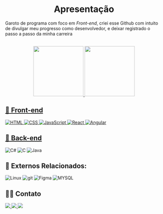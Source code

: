 <h1 align="center">Apresentação</h1>
<p>Garoto de programa com foco em <em>Front-end</em>, criei esse Github com intuito de divulgar meu progresso como desenvolvedor, e deixar registrado o passo a passo da minha carreira</p>

<br>

<div align="center"> 
    <a href="https://github.com/CarlosMarquetti">
    <img height="160em" src="https://github-readme-stats.vercel.app/api?username=CarlosMarquetti&show_icons=true&theme=tokyonight&include_all_commits=true&count_private=true"/>
    <img height="160em" src="https://github-readme-stats.vercel.app/api/top-langs/?username=CarlosMarquetti&layout=compact&langs_count=7&theme=tokyonight"/>
</div>
  
## 🎨 Front-end 
<div>
  <img alt="HTML" src="https://img.shields.io/badge/HTML-239120?style=for-the-badge&logo=html5&logoColor=white"/>
  <img alt="CSS" src="https://img.shields.io/badge/CSS-239120?&style=for-the-badge&logo=css3&logoColor=white"/>
  <img alt="JavaScript" src="https://img.shields.io/badge/JavaScript-F7DF1E?style=for-the-badge&logo=javascript&logoColor=black"/>
  <img alt="React" src="https://img.shields.io/badge/React-20232A?style=for-the-badge&logo=react&logoColor=61DAFB"/>
  <img alt="Angular" src="https://img.shields.io/badge/Angular-DD0031?style=for-the-badge&logo=angular&logoColor=white"/>
</div>

## 🧠 Back-end
<div>
  <a><img alt="C#" src="https://img.shields.io/badge/C%23-239120?style=for-the-badge&logo=c-sharp&logoColor=white" /></a>
  <a><img alt="C" src="https://img.shields.io/badge/C-00599C?style=for-the-badge&logo=c&logoColor=white" /></a>
  <a><img alt="Java" src="https://img.shields.io/badge/Java-ED8B00?style=for-the-badge&logo=openjdk&logoColor=white" /></a>
  
</div>

## 👀 Externos Relacionados:
<div>
  <img alt="Linux" src="https://img.shields.io/badge/Linux-E34F26?style=for-the-badge&logo=linux&logoColor=black" />
  <img alt="git" src="https://img.shields.io/badge/Git-E34F26?style=for-the-badge&logo=git&logoColor=white" />
  <img alt="Figma" src="https://img.shields.io/badge/Figma-F24E1E?style=for-the-badge&logo=figma&logoColor=white" />
  <img alt="MYSQL" src="https://img.shields.io/badge/MySQL-00000F?style=for-the-badge&logo=mysql&logoColor=white" />
</div>

## 👩‍💻 Contato
<div>
     <a href="https://linkedin.com/in/carlos-marquetti-9066a8216/" target="_blank">
       <img src="https://img.shields.io/badge/-LinkedIn-black.svg?style=for-the-badge&logo=linkedin&color=informational"/>
     </a>
    <a href="mailto:carlos.marquetti312@gmail.com" target="_blank">
      <img src="https://img.shields.io/badge/-Gmail-%23333?style=for-the-badge&logo=gmail&color=red&logoColor=white"/>
    </a>
    <a href="malto:carlos.marquetti312@hotmail.com" target="_blank">
    <img src="https://img.shields.io/badge/Microsoft_Outlook-0078D4?style=for-the-badge&logo=microsoft-outlook&logoColor=white /">
    </a>
</div>

